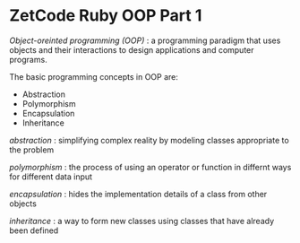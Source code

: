 # ZetCode Ruby OOP Part 1

*Object-oreinted programming (OOP)*
: a programming paradigm that uses objects and their interactions to design applications and computer programs.

The basic programming concepts in OOP are:
  - Abstraction
  - Polymorphism
  - Encapsulation
  - Inheritance

*abstraction*
: simplifying complex reality by modeling classes appropriate to the problem

*polymorphism* 
: the process of using an operator or function in differnt ways for different data input

*encapsulation*
: hides the implementation details of a class from other objects

*inheritance*
: a way to form new classes using classes that have already been defined


